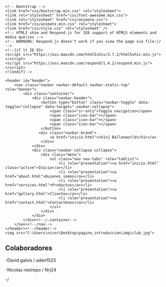 <!DOCTYPE html>
<html lang="esp">
  <head>
    <title> INICIO </title>

    <!-- Bootstrap -->
    <link href="css/bootstrap.min.css" rel="stylesheet">
	<link rel="stylesheet" href="css/font-awesome.min.css">
	<link rel="stylesheet" href="css/animate.css">
	<link href="css/animate.min.css" rel="stylesheet"> 
	<link href="css/style.css" rel="stylesheet" />	
    <!-- HTML5 shim and Respond.js for IE8 support of HTML5 elements and media queries -->
    <!-- WARNING: Respond.js doesn't work if you view the page via file:// -->
    <!--[if lt IE 9]>
    <script src="https://oss.maxcdn.com/html5shiv/3.7.2/html5shiv.min.js"></script>
    <script src="https://oss.maxcdn.com/respond/1.4.2/respond.min.js"></script>
    <![endif]-->
  
</head>
  <body>
	
	<header id="header">
        <nav class="navbar navbar-default navbar-static-top" role="banner">
            <div class="container">
                <div class="navbar-header">
                    <button type="button" class="navbar-toggle" data-toggle="collapse" data-target=".navbar-collapse">
                        <span class="sr-only">Toggle navigation</span>
                        <span class="icon-bar"></span>
                        <span class="icon-bar"></span>
                        <span class="icon-bar"></span>
                    </button>
                   <div class="navbar-brand">
						<a href="inicio.html"><h1>🏀 Ballonworld</h1></a>
					</div>
                </div>				
                <div class="navbar-collapse collapse">							
					<div class="menu">
						<ul class="nav nav-tabs" role="tablist">
							<li role="presentation"><a href="inicio.html" class="active">Inicio</a></li>
							<li role="presentation"><a href="about.html">Quienes somos</a></li>
							<li role="presentation"><a href="services.html">Productos</a></li>
							<li role="presentation"><a href="gallery.html">Clientes</a></li>
							<li role="presentation"><a href="contact.html">Contactenos</a></li>						
						</ul>
					</div>
				</div>		
            </div><!--/.container-->
        </nav><!--/nav-->		
    </header><!--/header-->	
	<img src="C:\Users\nicor\Desktop\pagina_introduccion\img\club.jpg">
</div>
  </body>
</html>

## Colaboradores

-David galvis / aden1523

-Nicolas restrepo / Nrj24

-/ 
